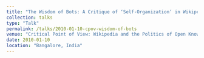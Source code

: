 ```yaml
---
title: "The Wisdom of Bots: A Critique of ‘Self-Organization’ in Wikipedia"
collection: talks
type: "Talk"
permalink: /talks/2010-01-10-cpov-wisdom-of-bots
venue: "Critical Point of View: Wikipedia and the Politics of Open Knowledge"
date: 2010-01-10
location: "Bangalore, India"
---
```

